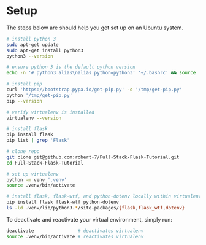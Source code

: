 # Setup

The steps below are should help you get set up on an Ubuntu system.

```bash
# install python 3
sudo apt-get update
sudo apt-get install python3
python3 --version

# ensure python 3 is the default python version
echo -n '# python3 alias\nalias python=python3' '~/.bashrc' && source '~/.bashrc'

# install pip
curl 'https://bootstrap.pypa.io/get-pip.py' -o '/tmp/get-pip.py'
python '/tmp/get-pip.py'
pip --version

# verify virtualenv is installed
virtualenv --version

# install flask
pip install flask
pip list | grep 'Flask'

# clone repo
git clone git@github.com:robert-7/Full-Stack-Flask-Tutorial.git
cd Full-Stack-Flask-Tutorial

# set up virtualenv
python -m venv '.venv'
source .venv/bin/activate

# install flask, flask-wtf, and python-dotenv locally within virtualenv
pip install flask flask-wtf python-dotenv
ls -ld .venv/lib/python3.*/site-packages/{flask,flask_wtf,dotenv}
```

To deactivate and reactivate your virtual environment, simply run:

```bash
deactivate                # deactivates virtualenv
source .venv/bin/activate # reactivates virtualenv
```
